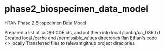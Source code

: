 # phase2_biospecimen_data_model
HTAN Phase 2 Biospecimen Data Model

Prepared a list of caDSR CDE ids, and put them into local /config/ca_DSR.txt
Created local /cache and /permissible_values directories
Ran Ethan's code <> locally
Transferred files to relevant github project directories
